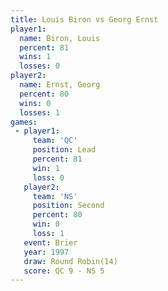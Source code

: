 ```yaml
---
title: Louis Biron vs Georg Ernst
player1:            
  name: Biron, Louis
  percent: 81       
  wins: 1           
  losses: 0         
player2:            
  name: Ernst, Georg
  percent: 80       
  wins: 0           
  losses: 1         
games:
 - player1:        
     team: 'QC'    
     position: Lead
     percent: 81   
     win: 1        
     loss: 0       
   player2:          
     team: 'NS'      
     position: Second
     percent: 80     
     win: 0          
     loss: 1         
   event: Brier         
   year: 1997           
   draw: Round Robin(14)
   score: QC 9 - NS 5   
---
```

